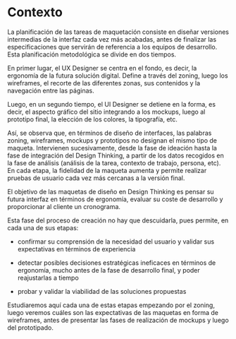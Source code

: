 # Contexto
La planificación de las tareas de maquetación consiste en diseñar versiones intermedias de la interfaz cada vez más acabadas, antes de finalizar las especificaciones que servirán de referencia a los equipos de desarrollo. Esta planificación metodológica se divide en dos tiempos.

En primer lugar, el UX Designer se centra en el fondo, es decir, la ergonomía de la futura solución digital. Define a través del zoning, luego los wireframes, el recorte de las diferentes zonas, sus contenidos y la navegación entre las páginas.

Luego, en un segundo tiempo, el UI Designer se detiene en la forma, es decir, el aspecto gráfico del sitio integrando a los mockups, luego al prototipo final, la elección de los colores, la tipografía, etc.

Así, se observa que, en términos de diseño de interfaces, las palabras zoning, wireframes, mockups y prototipos no designan el mismo tipo de maqueta. Intervienen sucesivamente, desde la fase de ideación hasta la fase de integración del Design Thinking, a partir de los datos recogidos en la fase de análisis (análisis de la tarea, contexto de trabajo, persona, etc). En cada etapa, la fidelidad de la maqueta aumenta y permite realizar pruebas de usuario cada vez más cercanas a la versión final.

El objetivo de las maquetas de diseño en Design Thinking es pensar su futura interfaz en términos de ergonomía, evaluar su coste de desarrollo y proporcionar al cliente un cronograma.

Esta fase del proceso de creación no hay que descuidarla, pues permite, en cada una de sus etapas:

- confirmar su comprensión de la necesidad del usuario y validar sus expectativas en términos de experiencia

- detectar posibles decisiones estratégicas ineficaces en términos de ergonomía, mucho antes de la fase de desarrollo final, y poder reajustarlas a tiempo

- probar y validar la viabilidad de las soluciones propuestas

Estudiaremos aquí cada una de estas etapas empezando por el zoning, luego veremos cuáles son las expectativas de las maquetas en forma de wireframes, antes de presentar las fases de realización de mockups y luego del prototipado.